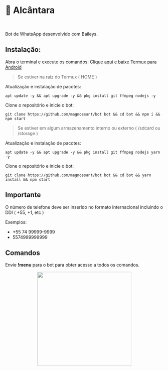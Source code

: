 # 🤖 Alcântara

<br />

Bot de WhatsApp desenvolvido com Baileys.

## Instalação:

Abra o terminal e execute os comandos:
[Clique aqui e baixe Termux para Android](https://f-droid.org/pt_BR/packages/com.termux/)

> Se estiver na raíz do Termux ( HOME )

Atualização e instalação de pacotes:
```
apt update -y && apt upgrade -y && pkg install git ffmpeg nodejs -y

```

Clone o repositório e inicie o bot:

```
git clone https://github.com/magnossant/bot bot && cd bot && npm i && npm start

```

> Se estiver em algum armazenamento interno ou externo ( /sdcard ou /storage )

Atualização e instalação de pacotes:
```
apt update -y && apt upgrade -y && pkg install git ffmpeg nodejs yarn -y

```
Clone o repositório e inicie o bot:

```
git clone https://github.com/magnossant/bot bot && cd bot && yarn install && npm start

```

## Importante

O número de telefone deve ser inserido no formato internacional incluindo o DDI ( +55, +1, etc )

Exemplos:
- +55 74 99999-9999
-  5574999999999

## Comandos

Envie <strong>!menu</strong> para o bot para obter acesso a todos os comandos.

<div align="center">
    <img src="https://img96.pixhost.to/images/867/485490833_4235.jpg" width="300">
</div>
